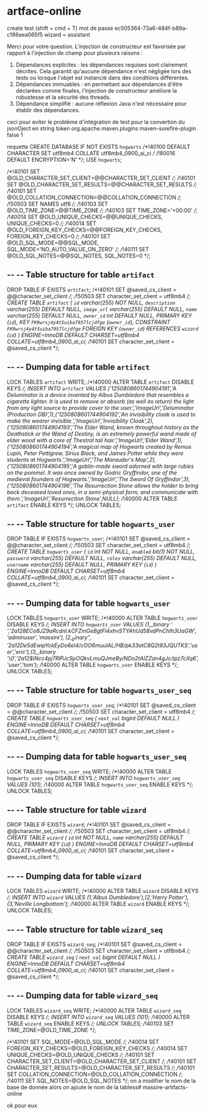 # artface-online
create test (shift + cmd + T)
mot de passe
ec505364-73a6-484f-b89a-c186aea065f5
wizard = assistant

Merci pour votre question. L'injection de constructeur est favorisée par rapport à l'injection de champ pour plusieurs raisons :
1. Dépendances explicites : les dépendances requises sont clairement décrites. Cela garantit qu'aucune dépendance n'est négligée lors des tests ou lorsque l'objet est instancié dans des conditions différentes.
2. Dépendances immuables : en permettant aux dépendances d'être déclarées comme finales, l'injection de constructeur améliore la robustesse et la sécurité des threads.
3. Dépendance simplifié : aucune réflexion Java n'est nécessaire pour établir des dépendances.

 <plugin> ceci pour eviter le problème d'intégration de test pour la convertion  du jsonOject en string token
                <!--                Prevent test cases errors during Maven building in CI-->
                <groupId>org.apache.maven.plugins</groupId>
                <artifactId>maven-surefire-plugin</artifactId>
                <configuration>
                    <reuseForks>false</reuseForks>
                    <forkCount>1</forkCount>
                </configuration>
</plugin> 

requette
CREATE DATABASE IF NOT EXISTS `hogwarts` /*!40100 DEFAULT CHARACTER SET utf8mb4 COLLATE utf8mb4_0900_ai_ci */ /*!80016 DEFAULT ENCRYPTION='N' */;
USE `hogwarts`;

/*!40101 SET @OLD_CHARACTER_SET_CLIENT=@@CHARACTER_SET_CLIENT */;
/*!40101 SET @OLD_CHARACTER_SET_RESULTS=@@CHARACTER_SET_RESULTS */;
/*!40101 SET @OLD_COLLATION_CONNECTION=@@COLLATION_CONNECTION */;
/*!50503 SET NAMES utf8 */;
/*!40103 SET @OLD_TIME_ZONE=@@TIME_ZONE */;
/*!40103 SET TIME_ZONE='+00:00' */;
/*!40014 SET @OLD_UNIQUE_CHECKS=@@UNIQUE_CHECKS, UNIQUE_CHECKS=0 */;
/*!40014 SET @OLD_FOREIGN_KEY_CHECKS=@@FOREIGN_KEY_CHECKS, FOREIGN_KEY_CHECKS=0 */;
/*!40101 SET @OLD_SQL_MODE=@@SQL_MODE, SQL_MODE='NO_AUTO_VALUE_ON_ZERO' */;
/*!40111 SET @OLD_SQL_NOTES=@@SQL_NOTES, SQL_NOTES=0 */;

--
-- Table structure for table `artifact`
--

DROP TABLE IF EXISTS `artifact`;
/*!40101 SET @saved_cs_client     = @@character_set_client */;
/*!50503 SET character_set_client = utf8mb4 */;
CREATE TABLE `artifact` (
`id` varchar(255) NOT NULL,
`description` varchar(255) DEFAULT NULL,
`image_url` varchar(255) DEFAULT NULL,
`name` varchar(255) DEFAULT NULL,
`owner_id` int DEFAULT NULL,
PRIMARY KEY (`id`),
KEY `FK9wrsj4y4t5uiba7957lcjdfge` (`owner_id`),
CONSTRAINT `FK9wrsj4y4t5uiba7957lcjdfge` FOREIGN KEY (`owner_id`) REFERENCES `wizard` (`id`)
) ENGINE=InnoDB DEFAULT CHARSET=utf8mb4 COLLATE=utf8mb4_0900_ai_ci;
/*!40101 SET character_set_client = @saved_cs_client */;

--
-- Dumping data for table `artifact`
--

LOCK TABLES `artifact` WRITE;
/*!40000 ALTER TABLE `artifact` DISABLE KEYS */;
INSERT INTO `artifact` VALUES ('1250808601744904191','A Deluminator is a device invented by Albus Dumbledore that resembles a cigarette lighter. It is used to remove or absorb (as well as return) the light from any light source to provide cover to the user.','ImageUrl','Deluminator (Production DB)',1),('1250808601744904192','An invisibility cloak is used to make the wearer invisible.','ImageUrl','Invisibility Cloak',2),('1250808601744904193','The Elder Wand, known throughout history as the Deathstick or the Wand of Destiny, is an extremely powerful wand made of elder wood with a core of Thestral tail hair.','ImageUrl','Elder Wand',1),('1250808601744904194','A magical map of Hogwarts created by Remus Lupin, Peter Pettigrew, Sirius Black, and James Potter while they were students at Hogwarts.','ImageUrl','The Marauder\'s Map',2),('1250808601744904195','A goblin-made sword adorned with large rubies on the pommel. It was once owned by Godric Gryffindor, one of the medieval founders of Hogwarts.','ImageUrl','The Sword Of Gryffindor',3),('1250808601744904196','The Resurrection Stone allows the holder to bring back deceased loved ones, in a semi-physical form, and communicate with them.','ImageUrl','Resurrection Stone',NULL);
/*!40000 ALTER TABLE `artifact` ENABLE KEYS */;
UNLOCK TABLES;

--
-- Table structure for table `hogwarts_user`
--

DROP TABLE IF EXISTS `hogwarts_user`;
/*!40101 SET @saved_cs_client     = @@character_set_client */;
/*!50503 SET character_set_client = utf8mb4 */;
CREATE TABLE `hogwarts_user` (
`id` int NOT NULL,
`enabled` bit(1) NOT NULL,
`password` varchar(255) DEFAULT NULL,
`roles` varchar(255) DEFAULT NULL,
`username` varchar(255) DEFAULT NULL,
PRIMARY KEY (`id`)
) ENGINE=InnoDB DEFAULT CHARSET=utf8mb4 COLLATE=utf8mb4_0900_ai_ci;
/*!40101 SET character_set_client = @saved_cs_client */;

--
-- Dumping data for table `hogwarts_user`
--

LOCK TABLES `hogwarts_user` WRITE;
/*!40000 ALTER TABLE `hogwarts_user` DISABLE KEYS */;
INSERT INTO `hogwarts_user` VALUES (1,_binary ' ','$2a$12$8ECo8JZ9aRcdnl.kCFZmGeBgtFl4xhvSTYAhUd58vdPnChIh3UaGW','admin user','massire'),(2,_binary ' ','$2a$12$De5dEwipYckEyDo6el4/cOO6muuIAL/HB/pk33atC8Q2t83JQUTKS','user','eric'),(3,_binary '\0','$2a$12$iNcc4pj7RlPJcSpOQkvLmuQJmeBy/NDo2tAIZZan4gJc/ipz7cXq6','user','tom');
/*!40000 ALTER TABLE `hogwarts_user` ENABLE KEYS */;
UNLOCK TABLES;

--
-- Table structure for table `hogwarts_user_seq`
--

DROP TABLE IF EXISTS `hogwarts_user_seq`;
/*!40101 SET @saved_cs_client     = @@character_set_client */;
/*!50503 SET character_set_client = utf8mb4 */;
CREATE TABLE `hogwarts_user_seq` (
`next_val` bigint DEFAULT NULL
) ENGINE=InnoDB DEFAULT CHARSET=utf8mb4 COLLATE=utf8mb4_0900_ai_ci;
/*!40101 SET character_set_client = @saved_cs_client */;

--
-- Dumping data for table `hogwarts_user_seq`
--

LOCK TABLES `hogwarts_user_seq` WRITE;
/*!40000 ALTER TABLE `hogwarts_user_seq` DISABLE KEYS */;
INSERT INTO `hogwarts_user_seq` VALUES (101);
/*!40000 ALTER TABLE `hogwarts_user_seq` ENABLE KEYS */;
UNLOCK TABLES;

--
-- Table structure for table `wizard`
--

DROP TABLE IF EXISTS `wizard`;
/*!40101 SET @saved_cs_client     = @@character_set_client */;
/*!50503 SET character_set_client = utf8mb4 */;
CREATE TABLE `wizard` (
`id` int NOT NULL,
`name` varchar(255) DEFAULT NULL,
PRIMARY KEY (`id`)
) ENGINE=InnoDB DEFAULT CHARSET=utf8mb4 COLLATE=utf8mb4_0900_ai_ci;
/*!40101 SET character_set_client = @saved_cs_client */;

--
-- Dumping data for table `wizard`
--

LOCK TABLES `wizard` WRITE;
/*!40000 ALTER TABLE `wizard` DISABLE KEYS */;
INSERT INTO `wizard` VALUES (1,'Albus Dumbledore'),(2,'Harry Potter'),(3,'Neville Longbottom');
/*!40000 ALTER TABLE `wizard` ENABLE KEYS */;
UNLOCK TABLES;

--
-- Table structure for table `wizard_seq`
--

DROP TABLE IF EXISTS `wizard_seq`;
/*!40101 SET @saved_cs_client     = @@character_set_client */;
/*!50503 SET character_set_client = utf8mb4 */;
CREATE TABLE `wizard_seq` (
`next_val` bigint DEFAULT NULL
) ENGINE=InnoDB DEFAULT CHARSET=utf8mb4 COLLATE=utf8mb4_0900_ai_ci;
/*!40101 SET character_set_client = @saved_cs_client */;

--
-- Dumping data for table `wizard_seq`
--

LOCK TABLES `wizard_seq` WRITE;
/*!40000 ALTER TABLE `wizard_seq` DISABLE KEYS */;
INSERT INTO `wizard_seq` VALUES (101);
/*!40000 ALTER TABLE `wizard_seq` ENABLE KEYS */;
UNLOCK TABLES;
/*!40103 SET TIME_ZONE=@OLD_TIME_ZONE */;

/*!40101 SET SQL_MODE=@OLD_SQL_MODE */;
/*!40014 SET FOREIGN_KEY_CHECKS=@OLD_FOREIGN_KEY_CHECKS */;
/*!40014 SET UNIQUE_CHECKS=@OLD_UNIQUE_CHECKS */;
/*!40101 SET CHARACTER_SET_CLIENT=@OLD_CHARACTER_SET_CLIENT */;
/*!40101 SET CHARACTER_SET_RESULTS=@OLD_CHARACTER_SET_RESULTS */;
/*!40101 SET COLLATION_CONNECTION=@OLD_COLLATION_CONNECTION */;
/*!40111 SET SQL_NOTES=@OLD_SQL_NOTES */;
on a modifier le nom de la base de donnée
alors on ajoute le nom de la tabless# massire-artifacts-online

ok pour eux